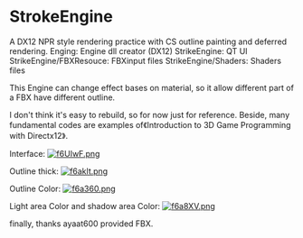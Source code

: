 # StrokeEngine
A DX12 NPR style rendering practice with CS outline painting and deferred rendering.
Enging: Engine dll creator (DX12) 
StrikeEngine: QT UI
StrikeEngine/FBXResouce: FBXinput files
StrikeEngine/Shaders: Shaders files

This Engine can change effect bases on material, so it allow different part of a FBX have different outline.

I don't think it's easy to rebuild, so for now just for reference.
Beside, many fundamental codes are examples of《Introduction to 3D Game Programming with Directx12》.

Interface:
<a href="https://imgtu.com/i/f6UIwF"><img src="https://z3.ax1x.com/2021/08/14/f6UIwF.png" alt="f6UIwF.png" border="0"></a>

 
Outline thick:
<a href="https://imgtu.com/i/f6aklt"><img src="https://z3.ax1x.com/2021/08/14/f6aklt.png" alt="f6aklt.png" border="0"></a>



Outline Color:
 <a href="https://imgtu.com/i/f6a360"><img src="https://z3.ax1x.com/2021/08/14/f6a360.png" alt="f6a360.png" border="0"></a>



Light area Color and shadow area Color:
<a href="https://imgtu.com/i/f6a8XV"><img src="https://z3.ax1x.com/2021/08/14/f6a8XV.png" alt="f6a8XV.png" border="0"></a>


finally, thanks ayaat600 provided FBX.
 

